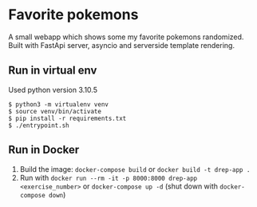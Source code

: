 # Favorite pokemons
A small webapp which shows some my favorite pokemons randomized.
Built with FastApi server, asyncio and serverside template rendering.

## Run in virtual env
Used python version 3.10.5
```
$ python3 -m virtualenv venv
$ source venv/bin/activate
$ pip install -r requirements.txt
$ ./entrypoint.sh
```

## Run in Docker

1. Build the image: `docker-compose build` or `docker build -t drep-app .`
2. Run with `docker run --rm -it -p 8000:8000 drep-app <exercise_number>` or `docker-compose up -d` (shut down with `docker-compose down`)
